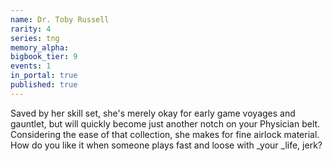 ```yaml
---
name: Dr. Toby Russell
rarity: 4
series: tng
memory_alpha:
bigbook_tier: 9
events: 1
in_portal: true
published: true
---
```


Saved by her skill set, she's merely okay for early game voyages and gauntlet, but will quickly become just another notch on your Physician belt. Considering the ease of that collection, she makes for fine airlock material. How do you like it when someone plays fast and loose with _your _life, jerk?
